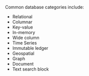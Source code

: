 
Common database categories include:
* Relational
* Columnar
* Key-value
* In-memory
* Wide column
* Time Series
* Immutable ledger
* Geospatial
* Graph
* Document
* Text search block

